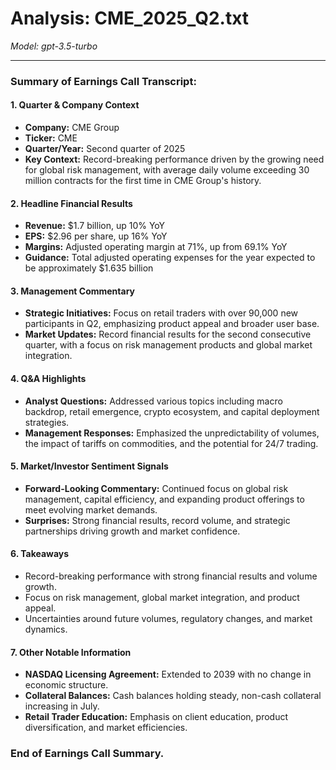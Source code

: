# Analysis: CME_2025_Q2.txt

*Model: gpt-3.5-turbo*

---

### Summary of Earnings Call Transcript:

#### 1. **Quarter & Company Context**
- **Company:** CME Group
- **Ticker:** CME
- **Quarter/Year:** Second quarter of 2025
- **Key Context:** Record-breaking performance driven by the growing need for global risk management, with average daily volume exceeding 30 million contracts for the first time in CME Group's history.

#### 2. **Headline Financial Results**
- **Revenue:** $1.7 billion, up 10% YoY
- **EPS:** $2.96 per share, up 16% YoY
- **Margins:** Adjusted operating margin at 71%, up from 69.1% YoY
- **Guidance:** Total adjusted operating expenses for the year expected to be approximately $1.635 billion

#### 3. **Management Commentary**
- **Strategic Initiatives:** Focus on retail traders with over 90,000 new participants in Q2, emphasizing product appeal and broader user base.
- **Market Updates:** Record financial results for the second consecutive quarter, with a focus on risk management products and global market integration.

#### 4. **Q&A Highlights**
- **Analyst Questions:** Addressed various topics including macro backdrop, retail emergence, crypto ecosystem, and capital deployment strategies.
- **Management Responses:** Emphasized the unpredictability of volumes, the impact of tariffs on commodities, and the potential for 24/7 trading.

#### 5. **Market/Investor Sentiment Signals**
- **Forward-Looking Commentary:** Continued focus on global risk management, capital efficiency, and expanding product offerings to meet evolving market demands.
- **Surprises:** Strong financial results, record volume, and strategic partnerships driving growth and market confidence.

#### 6. **Takeaways**
- Record-breaking performance with strong financial results and volume growth.
- Focus on risk management, global market integration, and product appeal.
- Uncertainties around future volumes, regulatory changes, and market dynamics.

#### 7. **Other Notable Information**
- **NASDAQ Licensing Agreement:** Extended to 2039 with no change in economic structure.
- **Collateral Balances:** Cash balances holding steady, non-cash collateral increasing in July.
- **Retail Trader Education:** Emphasis on client education, product diversification, and market efficiencies.

### End of Earnings Call Summary.